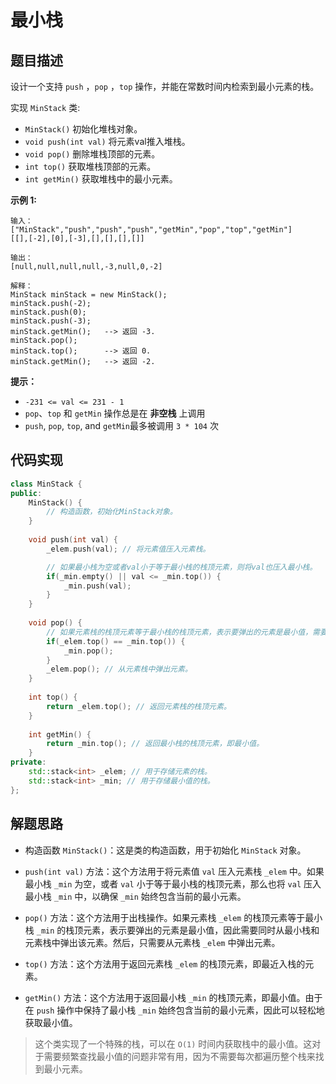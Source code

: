 # 最小栈

## 题目描述

设计一个支持 `push` ，`pop` ，`top` 操作，并能在常数时间内检索到最小元素的栈。

实现 `MinStack` 类:

- `MinStack()` 初始化堆栈对象。
- `void push(int val)` 将元素val推入堆栈。
- `void pop()` 删除堆栈顶部的元素。
- `int top()` 获取堆栈顶部的元素。
- `int getMin()` 获取堆栈中的最小元素。

**示例 1:**

```
输入：
["MinStack","push","push","push","getMin","pop","top","getMin"]
[[],[-2],[0],[-3],[],[],[],[]]

输出：
[null,null,null,null,-3,null,0,-2]

解释：
MinStack minStack = new MinStack();
minStack.push(-2);
minStack.push(0);
minStack.push(-3);
minStack.getMin();   --> 返回 -3.
minStack.pop();
minStack.top();      --> 返回 0.
minStack.getMin();   --> 返回 -2.
```

**提示：**

- `-231 <= val <= 231 - 1`
- `pop`、`top` 和 `getMin` 操作总是在 **非空栈** 上调用
- `push`, `pop`, `top`, and `getMin`最多被调用 `3 * 104` 次

## 代码实现

```cpp
class MinStack {
public:
    MinStack() {
        // 构造函数，初始化MinStack对象。
    }
    
    void push(int val) {
        _elem.push(val); // 将元素值压入元素栈。

        // 如果最小栈为空或者val小于等于最小栈的栈顶元素，则将val也压入最小栈。
        if(_min.empty() || val <= _min.top()) {
            _min.push(val);
        }
    }
    
    void pop() {
        // 如果元素栈的栈顶元素等于最小栈的栈顶元素，表示要弹出的元素是最小值，需要同时从最小栈和元素栈中弹出。
        if(_elem.top() == _min.top()) {
            _min.pop();
        }
        _elem.pop(); // 从元素栈中弹出元素。
    }
    
    int top() {
        return _elem.top(); // 返回元素栈的栈顶元素。
    }
    
    int getMin() {
        return _min.top(); // 返回最小栈的栈顶元素，即最小值。
    }
private:
    std::stack<int> _elem; // 用于存储元素的栈。
    std::stack<int> _min; // 用于存储最小值的栈。
};
```

## 解题思路

- 构造函数 `MinStack()`：这是类的构造函数，用于初始化 `MinStack` 对象。

- `push(int val)` 方法：这个方法用于将元素值 `val` 压入元素栈 `_elem` 中。如果最小栈 `_min` 为空，或者 `val` 小于等于最小栈的栈顶元素，那么也将 `val` 压入最小栈 `_min` 中，以确保 `_min` 始终包含当前的最小元素。

- `pop()` 方法：这个方法用于出栈操作。如果元素栈 `_elem` 的栈顶元素等于最小栈 `_min` 的栈顶元素，表示要弹出的元素是最小值，因此需要同时从最小栈和元素栈中弹出该元素。然后，只需要从元素栈 `_elem` 中弹出元素。

- `top()` 方法：这个方法用于返回元素栈 `_elem` 的栈顶元素，即最近入栈的元素。

- `getMin()` 方法：这个方法用于返回最小栈 `_min` 的栈顶元素，即最小值。由于在 `push` 操作中保持了最小栈 `_min` 始终包含当前的最小元素，因此可以轻松地获取最小值。

> 这个类实现了一个特殊的栈，可以在 `O(1)` 时间内获取栈中的最小值。这对于需要频繁查找最小值的问题非常有用，因为不需要每次都遍历整个栈来找到最小元素。